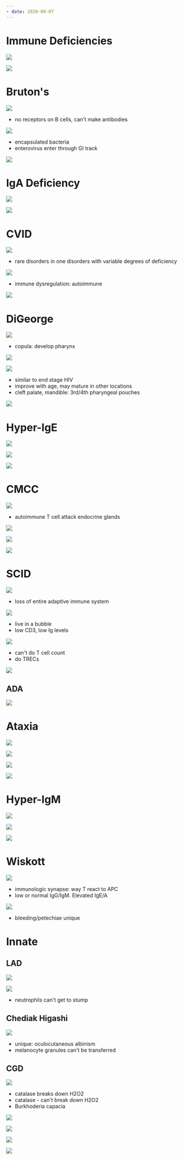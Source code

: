 ```yaml
---
- date: 2020-09-07
---
```


# Immune Deficiencies

![](https://photos.thisispiggy.com/file/wikiFiles/58B39C91-D72D-40A2-9509-4E9DCF4D1648.jpg)

![](http://www.uworld.com/media/L21452.jpg)

# Bruton's

![](https://photos.thisispiggy.com/file/wikiFiles/823BBA2F-FD64-450F-8E02-A99B1E314127.jpg)

- no receptors on B cells, can't make antibodies

![](https://photos.thisispiggy.com/file/wikiFiles/D1D1449E-D82B-48C4-B423-545E6F3543DA.jpg)

- encapsulated bacteria
- enterovirus enter through GI track

![](https://photos.thisispiggy.com/file/wikiFiles/676B4731-3C46-4652-98DB-462F6F859F0E.jpg)

# IgA Deficiency

![](https://photos.thisispiggy.com/file/wikiFiles/84D94760-4E25-437B-BC87-54C7C51222F4.jpg)

![](https://photos.thisispiggy.com/file/wikiFiles/0DD13833-D3F9-4BD1-95B5-E81A4DC0E1FA.jpg)

# CVID

![](https://photos.thisispiggy.com/file/wikiFiles/90F9B47F-3354-45B8-A0E0-55145336F9AA.jpg)

- rare disorders in one disorders with variable degrees of deficiency

![](https://photos.thisispiggy.com/file/wikiFiles/310E223A-6729-4BD5-9E28-175FBB17FD7B.jpg)

- immune dysregulation: autoimmune

![](https://photos.thisispiggy.com/file/wikiFiles/21E630AB-4C10-4B39-B189-E393D8A72673.jpg)

# DiGeorge

![](https://photos.thisispiggy.com/file/wikiFiles/1C870371-BE4D-49D2-868A-17FA5384123C.jpg)

- copula: develop pharynx

![](https://photos.thisispiggy.com/file/wikiFiles/0677C125-7FA0-4696-A56D-86D5515DAF2D.jpg)

![](https://photos.thisispiggy.com/file/wikiFiles/A46D4035-E21C-4809-B709-89272A35872F.jpg)

- similar to end stage HIV
- improve with age, may mature in other locations
- cleft palate, mandible: 3rd/4th pharyngeal pouches

![](https://photos.thisispiggy.com/file/wikiFiles/F4337459-DDA2-43B2-AA2B-A610F9B5C186.jpg)

# Hyper-IgE

![](https://photos.thisispiggy.com/file/wikiFiles/92D2A0A5-DD55-498E-B3B0-42FD44291EE6.jpg)

![](https://photos.thisispiggy.com/file/wikiFiles/EA233243-776A-43B0-81C2-50FFC7AA0B5C.jpg)

![](https://photos.thisispiggy.com/file/wikiFiles/4C1B4D6C-9926-4699-B986-CAE126268E1C.jpg)

# CMCC

![](https://photos.thisispiggy.com/file/wikiFiles/C298FBA6-EAA6-4434-B0A5-164019E33BA0.jpg)

- autoimmune T cell attack endocrine glands

![](https://photos.thisispiggy.com/file/wikiFiles/941CEB38-56BA-478B-8169-B90E08A62203.jpg)

![](https://photos.thisispiggy.com/file/wikiFiles/0F271E86-6448-4FB8-A807-376551EE75E6.jpg)

![](https://photos.thisispiggy.com/file/wikiFiles/134D3F9E-FABB-4678-B284-AA5BAD78195F.jpg)

# SCID

![](https://photos.thisispiggy.com/file/wikiFiles/B70A3F21-C594-407E-8109-A12F47E8917C.jpg)

- loss of entire adaptive immune system

![](https://photos.thisispiggy.com/file/wikiFiles/BAE7FB19-F594-433B-BE4A-5775C9231E00.jpg)

- live in a bubble
- low CD3, low Ig levels

![](https://photos.thisispiggy.com/file/wikiFiles/9606B25F-355A-403D-87B7-B5DC4158D2AF.jpg)

- can't do T cell count
- do TRECs

![](https://photos.thisispiggy.com/file/wikiFiles/964E36B6-11EA-4932-B682-E88DFB8BEA39.jpg)

## ADA

![](https://photos.thisispiggy.com/file/wikiFiles/3F92149B-5F0F-4604-A04A-F4DA549B3D16.jpg)

# Ataxia

![](https://photos.thisispiggy.com/file/wikiFiles/66288E87-A638-4A75-A268-6A7F752A046F.jpg)

![](https://photos.thisispiggy.com/file/wikiFiles/77B7AB2C-6095-4D72-9E62-4A243AA4D699.jpg)

![](https://photos.thisispiggy.com/file/wikiFiles/88B51D15-F6D5-49D1-8C6A-F73181B9247B.jpg)

![](https://photos.thisispiggy.com/file/wikiFiles/FE489908-A11F-4B51-91EC-CCBB535F68DD.jpg)

# Hyper-IgM

![](https://photos.thisispiggy.com/file/wikiFiles/3A607257-6368-492E-BC72-DCCA60477B91.jpg)

![](https://photos.thisispiggy.com/file/wikiFiles/0170B9B6-ED11-48FD-96A2-C0EC32660CB8.jpg)

![](https://photos.thisispiggy.com/file/wikiFiles/BCF18BF7-8F68-40C6-A74C-C70624313AB0.jpg)

# Wiskott

![](https://photos.thisispiggy.com/file/wikiFiles/3B37B9DC-1987-4C91-99A7-9C0586EC39D7.jpg)

- immunologic synapse: way T react to APC
- low or normal IgG/IgM. Elevated IgE/A

![](https://photos.thisispiggy.com/file/wikiFiles/60F444F3-4CCC-46A0-B38E-BE901C47E334.jpg)

- bleeding/petechiae unique

# Innate

## LAD

![](https://photos.thisispiggy.com/file/wikiFiles/78456E74-B4E6-4C64-BEBE-667CB2CB0B3D.jpg)

![](https://photos.thisispiggy.com/file/wikiFiles/1912FDBF-FB6C-448A-889C-B292B72096CD.jpg)

- neutrophils can't get to stump

## Chediak Higashi

![](https://photos.thisispiggy.com/file/wikiFiles/2FD764BF-575E-4CB5-9018-4D16FE5D3E8F.jpg)

- unique: oculocutaneous albinism
- melanocyte granules can't be transferred

## CGD

![](https://photos.thisispiggy.com/file/wikiFiles/848BF00F-6179-4771-AC9A-E75066E29B2D.jpg)

- catalase breaks down H2O2
- catalase - can't break down H2O2
- Burkhoderia capacia

![](https://photos.thisispiggy.com/file/wikiFiles/9E4DC20A-2AAE-4A6B-B363-DD010B8A2891.jpg)

![](https://photos.thisispiggy.com/file/wikiFiles/654F7B86-FAC2-41E0-8265-B451B6B69258.jpg)

![](https://photos.thisispiggy.com/file/wikiFiles/579E5351-96FA-425C-A4C4-ECE3318A4B34.jpg)

![](https://photos.thisispiggy.com/file/wikiFiles/009B028A-4D48-46FB-8E82-9F787F2AEB91.jpg)
